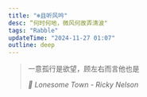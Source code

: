 ```yaml
---
title: "❄️且听风吟"
desc: “何时何地，微风何故弄清波"
tags: "Rabble"
updateTime: "2024-11-27 01:07"
outline: deep
---
```


> 一意孤行是欲望，顾左右而言他也是
>
>*🎵 Lonesome Town - Ricky Nelson*
